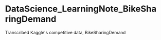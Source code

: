 # DataScience_LearningNote_BikeSharingDemand
Transcribed Kaggle's competitive data, BikeSharingDemand
